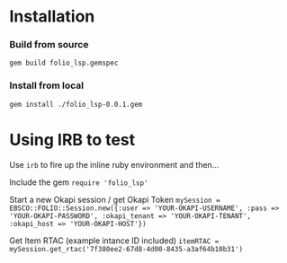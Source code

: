 # Installation

### Build from source
`gem build folio_lsp.gemspec`

### Install from local
`gem install ./folio_lsp-0.0.1.gem`

# Using IRB to test

Use `irb` to fire up the inline ruby environment and then...

Include the gem
`require 'folio_lsp'`

Start a new Okapi session / get Okapi Token
`mySession = EBSCO::FOLIO::Session.new({:user => 'YOUR-OKAPI-USERNAME', :pass => 'YOUR-OKAPI-PASSWORD', :okapi_tenant => 'YOUR-OKAPI-TENANT', :okapi_host => 'YOUR-OKAPI-HOST'})`

Get Item RTAC (example intance ID included)
`itemRTAC = mySession.get_rtac('7f380ee2-67d8-4d00-8435-a3af64b10b31')`
